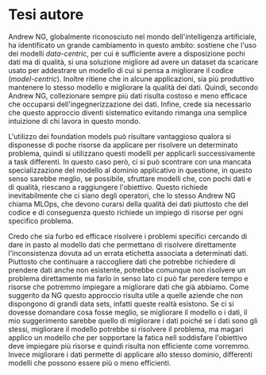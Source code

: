 # Tesi autore
Andrew NG, globalmente riconosciuto nel mondo dell'intelligenza artificiale, ha identificato un grande cambiamento in questo ambito: sostiene che l'uso dei modelli *data-centric*, per cui è sufficiente avere a disposizione pochi dati ma di qualità, si una soluzione migliore ad avere un dataset da scaricare usato per addestrare un modello di cui si pensa a migliorare il codice (*model-centric*). Inoltre ritiene che in alcune applicazioni, sia più produttivo mantenere lo stesso modello e migliorare la qualità dei dati. Quindi, secondo Andrew NG, collezionare sempre più dati risulta costoso e meno efficace che occuparsi dell'ingegnerizzazione dei dati. Infine, crede sia necessario che questo approccio diventi sistematico evitando rimanga una semplice intuizione di chi lavora in questo mondo. 

<!--## Foundation models
Sono modelli che vengono addestrati su una vasta quantità di dati e di cui si può fare un tuning per applicazioni specifiche. Ma non è banale verificare che siano equi e liberi da bias. Più in generale risultano efficiaci per alcuni problemi, ma non per altri. 

Inoltre, alcuni domini applicativi sollevano problemi di scalabilità perché se dovessimo costruire dei foundation models per la computer vision, si dovrebbero processare una gran quantità di immagini. -->

L'utilizzo dei foundation models può risultare vantaggioso qualora si disponesse di poche risorse da applicare per risolvere un determinato problema, quindi si utilizzano questi modelli per applicarli successivamente a task differenti. In questo caso però, ci si può scontrare con una mancata specializzazione del modello al dominio applicativo in questione, in questo senso sarebbe meglio, se possibile, sfruttare modelli che, con pochi dati e di qualità, riescano a raggiungere l'obiettivo. Questo richiede inevitabilmente che ci siano degli operatori, che lo stesso Andrew NG chiama MLOps, che devono curarsi della qualità dei dati piuttosto che del codice e di conseguenza questo richiede un impiego di risorse per ogni specifico problema.

<!--## Da big data a good data 
Migliorare il modello (e dunque il codice), è stato il paradigma con cui i problemi sono stati via via risolti, ma per alcuni domini applicativi, è più produttivo migliorare i dati. 
Questo cambiamento risulta fondamentale ed utile per quelle aziende che non hanno a disposizione un grande data sets su cui addestrare i modelli, per cui averne pochi ma attentamente progettati può essere sufficiente. 

In questo caso si parla di prendere dei modelli già addestrati che potranno essere rifiniti attraverso la scelta di un giusto sottoinsieme di dati che è permessa dall'uso di strumenti idonei che permettono di etichettare queste immagini consistentemente. Invece se utilizzassimo solo tanti dati che poi risultano rumorosi, allora si ignora il problema e si collezionano più dati per ricoprirli. Ma è più efficiente ricoprire questi casi dando in pasto al modello dei dati specifici che permettono di risolvere l'inconsistenza dovuta al rumore. Se il bias è per un certo sottoinsieme, cambiare tutta l'archietettura per eliminarlo, è difficile. Quindi è necessario avere strumenti che permettano di accorgersi che il bias sia relativo ad un subset dei dati così da attirare l'attenzione. 
Collezionare tanti dati per tutto può essere costoso

Questi modelli data-centric non possono essere la soluzione assoluta, ma devono essere accompagnati da strumenti che danno la possibilià alle aziende, di avere strumenti per ingegnerizzare i dati e sfruttare la loro conoscenza del dominio per costruire il modello adatto.-->

Credo che sia furbo ed efficace risolvere i problemi specifici cercando di dare in pasto al modello dati che permettano di risolvere direttamente l'inconsistenza dovuta ad un errata etichetta associata a determinati dati. Piuttosto che continuare a raccogliere dati che potrebbe richiedere di prendere dati anche non esistente, potrebbe comunque non risolvere un problema direttamente ma farlo in senso lato ci può far peredere tempo e risorse che potremmo impiegare a migliorare dati che già abbiamo. Come suggerito da NG questo approccio risulta utile a quelle aziende che non dispongono di grandi data sets, infatti queste realtà esistono. Se ci si dovesse domandare cosa fosse meglio, se migliorare il modello o i dati, il mio suggerimento sarebbe quello di migliorare i dati poiché se i dati sono gli stessi, migliorare il modello potrebbe si risolvere il problema, ma magari applico un modello che per sopportare la fatica nell soddisfare l'obiettivo deve impiegare più risorse e quindi risulta non efficiente come vorremmo. Invece migliorare i dati permette di applicare allo stesso dominio, differenti modelli che possono essere più o meno efficienti.

<!--## Dati sintetici
Potrebbero essere utili ma userebbe metodologie che risultano più facili come il data augmentation che prevede di applicare trasformazioni reali a dati per ottenerne degli altri ingrandendo il data set a disposizione.-->